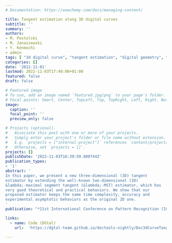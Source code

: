 ```yaml
---
# Documentation: https://wowchemy.com/docs/managing-content/

title: Tangent estimation along 3D digital curves
subtitle: ''
summary: ''
authors:
- M. Postolski
- M. Janaszewski
- Y. Kenmochi
- admin
tags: [ "3d digital curve", "tangent estimation", "digital geometry", "digital straight segment recognition" ]
categories: []
date: '2012-11-01'
lastmod: 2022-11-03T17:40:00+01:00
featured: false
draft: false

# Featured image
# To use, add an image named `featured.jpg/png` to your page's folder.
# Focal points: Smart, Center, TopLeft, Top, TopRight, Left, Right, BottomLeft, Bottom, BottomRight.
image:
  caption: ''
  focal_point: ''
  preview_only: false

# Projects (optional).
#   Associate this post with one or more of your projects.
#   Simply enter your project's folder or file name without extension.
#   E.g. `projects = ["internal-project"]` references `content/project/deep-learning/index.md`.
#   Otherwise, set `projects = []`.
projects: []
publishDate: '2022-11-03T16:39:59.800744Z'
publication_types:
- '1'
abstract: '
In this paper, we present a new three-dimensional (3D) tangent
estimator by extending the well-known two-dimensional (2D)
&lambda;-maximal segment tangent (&lambda;-MST) estimator, which has
very good theoretical and practical behaviors. We show that our
proposed estimator keeps the same time complexity, accuracy and
experimental asymptotic behaviors as the original 2D one.  
'
publication: "*21st International Conference on Pattern Recognition (ICPR'2012), Proceedings*, Nov 11-15, Tsukuba Science city, Japan, pp 2079-2082, 2012"

links:
  - name: Code (DGtal)
    url:  'https://dgtal-team.github.io/doctools-nightly/Doc3dCurveTangentEstimator.html'
    
---
```

